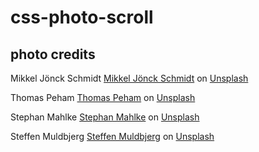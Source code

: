 # css-photo-scroll

## photo credits

Mikkel Jönck Schmidt [Mikkel Jönck Schmidt](https://unsplash.com/@mikkel_schmidt?utm_content=creditCopyText&utm_medium=referral&utm_source=unsplash)
on [Unsplash](href="https://unsplash.com/photos/two-black-oil-platforms-uUXB3EPgVp4?utm_content=creditCopyText&utm_medium=referral&utm_source=unsplash) 
  
Thomas Peham [Thomas Peham](https://unsplash.com/@tompeham?utm_content=creditCopyText&utm_medium=referral&utm_source=unsplash) on
[Unsplash](href="https://unsplash.com/photos/person-sitting-down-on-frame-f4TfjV-gE54?utm_content=creditCopyText&utm_medium=referral&utm_source=unsplash")
  
Stephan Mahlke [Stephan Mahlke](https://unsplash.com/@stpxn?utm_content=creditCopyText&utm_medium=referral&utm_source=unsplash)
on [Unsplash](https://unsplash.com/photos/white-and-brown-building-during-daytime-photo-pMZMmhK4P34?utm_content=creditCopyText&utm_medium=referral&utm_source=unsplash)
  
Steffen  Muldbjerg [Steffen  Muldbjerg](https://unsplash.com/@muldbjerg?utm_content=creditCopyText&utm_medium=referral&utm_source=unsplash) on [Unsplash](https://unsplash.com/photos/architectural-photography-of-white-blue-and-brown-houses-SmMVE8XpH90?utm_content=creditCopyText&utm_medium=referral&utm_source=unsplash)
